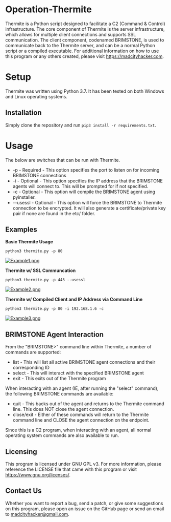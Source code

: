 # Operation-Thermite

Thermite is a Python script designed to facilitate a C2 (Command & Control) infrastructure. The core component of Thermite is the server infrastructure, which allows for multiple client connections and supports SSL communication. The client component, codenamed BRIMSTONE, is used to communicate back to the Thermite server, and can be a normal Python script or a compiled executable. For additional information on how to use this program or any others created, please visit https://madcityhacker.com.

# Setup
Thermite was written using Python 3.7. It has been tested on both Windows and Linux operating systems.

Installation
------------
Simply clone the repository and run `pip3 install -r requirements.txt`.

# Usage
The below are switches that can be run with Thermite.

 * -p <PORT> - Required - This option specifies the port to listen on for incoming BRIMSTONE connections
 * -i <IP> - Optional - This option specifies the IP address that the BRIMSTONE agents will connect to. This will be prompted for if not specified.
 * -c - Optional - This option will compile the BRIMSTONE agent using pyinstaller.
 * --usessl - Optional - This option will force the BRIMSTONE to Thermite connection to be encrypted. It will also generate a certificate/private key pair if none are found in the etc/ folder.
 
 Examples
 --------
 **Basic Thermite Usage**
 
 `python3 thermite.py -p 80`
 
 [![Example1.png](https://i.postimg.cc/s2xyp7b6/Example1.png)](https://postimg.cc/Jsf98DrZ)
 
 **Thermite w/ SSL Communcation**
 
 `python3 thermite.py -p 443 --usessl`
 
 [![Example2.png](https://i.postimg.cc/SRFhF5R3/Example2.png)](https://postimg.cc/njk5q3vG)
 
 **Thermite w/ Compiled Client and IP Address via Command Line**
 
 `python3 thermite.py -p 80 -i 192.168.1.6 -c`
 
 [![Example3.png](https://i.postimg.cc/VvqcYRb6/Example3.png)](https://postimg.cc/BPnzp2p9)
 
 BRIMSTONE Agent Interaction
 ---------------------------
 
 From the "BRIMSTONE>" command line within Thermite, a number of commands are supported:
 
  * list - This will list all active BRIMSTONE agent connections and their corresponding ID
  * select <ID> - This will interact with the specified BRIMSTONE agent
  * exit - This exits out of the Thermite program
  
 When interacting with an agent (IE, after running the "select" command), the following BRIMSTONE commands are available:
 
  * quit - This backs out of the agent and returns to the Thermite command line. This does NOT close the agent connection.
  * close/exit - Either of these commands will return to the Thermite command line and CLOSE the agent connection on the endpoint.
  
 Since this is a C2 program, when interacting with an agent, all normal operating system commands are also available to run.
 
 Licensing
 ---------
 This program is licensed under GNU GPL v3. For more information, please reference the LICENSE file that came with this program or visit https://www.gnu.org/licenses/. 
 
 Contact Us
 ----------
 Whether you want to report a bug, send a patch, or give some suggestions on this program, please open an issue on the GitHub page or send an email to madcityhacker@gmail.com.

